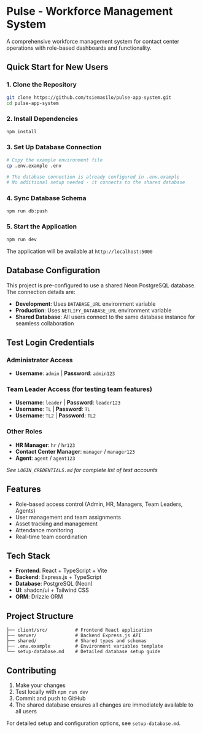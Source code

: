 # Pulse - Workforce Management System

A comprehensive workforce management system for contact center operations with role-based dashboards and functionality.

## Quick Start for New Users

### 1. Clone the Repository
```bash
git clone https://github.com/tsiemasilo/pulse-app-system.git
cd pulse-app-system
```

### 2. Install Dependencies
```bash
npm install
```

### 3. Set Up Database Connection
```bash
# Copy the example environment file
cp .env.example .env

# The database connection is already configured in .env.example
# No additional setup needed - it connects to the shared database
```

### 4. Sync Database Schema
```bash
npm run db:push
```

### 5. Start the Application
```bash
npm run dev
```

The application will be available at `http://localhost:5000`

## Database Configuration

This project is pre-configured to use a shared Neon PostgreSQL database. The connection details are:

- **Development**: Uses `DATABASE_URL` environment variable
- **Production**: Uses `NETLIFY_DATABASE_URL` environment variable
- **Shared Database**: All users connect to the same database instance for seamless collaboration

## Test Login Credentials

### Administrator Access
- **Username**: `admin` | **Password**: `admin123`

### Team Leader Access (for testing team features)
- **Username**: `leader` | **Password**: `leader123`
- **Username**: `TL` | **Password**: `TL`
- **Username**: `TL2` | **Password**: `TL2`

### Other Roles
- **HR Manager**: `hr` / `hr123`
- **Contact Center Manager**: `manager` / `manager123`  
- **Agent**: `agent` / `agent123`

*See `LOGIN_CREDENTIALS.md` for complete list of test accounts*

## Features
- Role-based access control (Admin, HR, Managers, Team Leaders, Agents)
- User management and team assignments
- Asset tracking and management
- Attendance monitoring
- Real-time team coordination

## Tech Stack
- **Frontend**: React + TypeScript + Vite
- **Backend**: Express.js + TypeScript
- **Database**: PostgreSQL (Neon)
- **UI**: shadcn/ui + Tailwind CSS
- **ORM**: Drizzle ORM

## Project Structure
```
├── client/src/          # Frontend React application
├── server/              # Backend Express.js API
├── shared/              # Shared types and schemas
├── .env.example         # Environment variables template
└── setup-database.md    # Detailed database setup guide
```

## Contributing
1. Make your changes
2. Test locally with `npm run dev`
3. Commit and push to GitHub
4. The shared database ensures all changes are immediately available to all users

For detailed setup and configuration options, see `setup-database.md`.